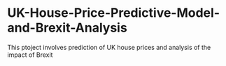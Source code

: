 # UK-House-Price-Predictive-Model-and-Brexit-Analysis
This ptoject involves prediction of UK house prices and analysis of the impact of Brexit
